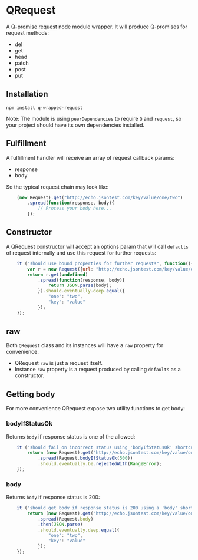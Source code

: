 # QRequest

A [Q-promise](https://github.com/kriskowal/q) [request](https://github.com/request/request) node module wrapper.
It will produce Q-promises for request methods:
* del
* get
* head
* patch
* post
* put

## Installation
```
npm install q-wrapped-request
```
Note: The module is using `peerDependencies` to require `Q` and `request`, so your project should have its own
dependencies installed.

## Fulfillment

A fulfillment handler will receive an array of request callback params:
* response
* body

So the typical request chain may look like:
```javascript
    (new Request).get("http://echo.jsontest.com/key/value/one/two")
        .spread(function(response, body){
            // Process your body here...
        });
```

## Constructor

A QRequest constructor will accept an options param that will call `defaults` of request internally and use this
request for further requests:
```javascript
    it ("should use bound properties for further requests", function(){
        var r = new Request({url: "http://echo.jsontest.com/key/value/one/two"});
        return r.get(undefined)
            .spread(function(response, body){
                return JSON.parse(body);
            }).should.eventually.deep.equal({
                "one": "two",
                "key": "value"
            });
    });
```

## raw

Both `QRequest` class and its instances will have a `raw` property for convenience.
* QRequest `raw` is just a request itself.
* Instance `raw` property is a request produced by calling `defaults` as a constructor.

## Getting body

For more convenience QRequest expose two utility functions to get body:

### bodyIfStatusOk

Returns `body` if response status is one of the allowed:
```javascript
    it ("should fail on incorrect status using 'bodyIfStatusOk' shortcut", function(){
        return (new Request).get("http://echo.jsontest.com/key/value/one/two")
            .spread(Request.bodyIfStatusOk(500))
            .should.eventually.be.rejectedWith(RangeError);
    });
```

### body

Returns `body` if response status is 200:
```javascript
    it ("should get body if response status is 200 using a 'body' shortcut", function(){
        return (new Request).get("http://echo.jsontest.com/key/value/one/two")
            .spread(Request.body)
            .then(JSON.parse)
            .should.eventually.deep.equal({
                "one": "two",
                "key": "value"
            });
    });
```